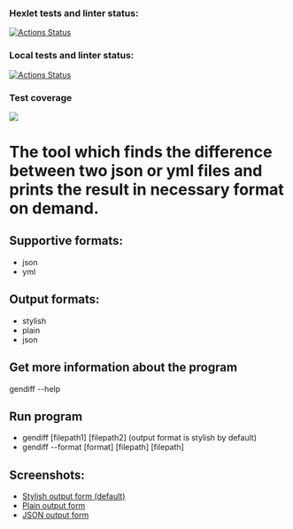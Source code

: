 ### Hexlet tests and linter status:

[![Actions Status](https://github.com/DaniilAliev/frontend-project-46/workflows/hexlet-check/badge.svg)](https://github.com/DaniilAliev/frontend-project-46/actions)

### Local tests and linter status:

[![Actions Status](https://github.com/DaniilAliev/frontend-project-46/workflows/.github/workflows/main.yml/badge.svg)](https://github.com/DaniilAliev/frontend-project-46/actions)

### Test coverage

<a href="https://codeclimate.com/github/DaniilAliev/frontend-project-46/test_coverage"><img src="https://api.codeclimate.com/v1/badges/043f2dee95189c3cf859/test_coverage" /></a>

# The tool which finds the difference between two json or yml files and prints the result in necessary format on demand.

## Supportive formats:

- json
- yml

## Output formats:

- stylish
- plain
- json

## Get more information about the program

gendiff --help

## Run program

- gendiff [filepath1] [filepath2] (output format is stylish by default)
- gendiff --format [format] [filepath] [filepath]

## Screenshots:

- [Stylish output form (default)](/pictures/json%20stylish.jpg)
- [Plain output form](/pictures/yml%20plain.jpg)
- [JSON output form](/pictures/yml%20json.jpg)
